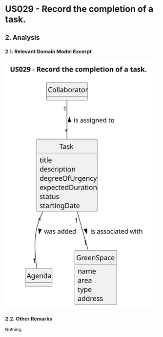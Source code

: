 # US029 - Record the completion of a task.

## 2. Analysis

### 2.1. Relevant Domain Model Excerpt 

![Domain Model](svg/us029-domain-model.svg)

### 2.2. Other Remarks

Nothing.